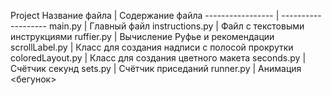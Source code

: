 Project
Название файла    |   Содержание файла
----------------- | -------------------
main.py           | Главный файл
instructions.py   | Файл с текстовыми инструкциями
ruffier.py        | Вычисление Руфье и рекомендации
scrollLabel.py    | Класс для создания надписи с полосой прокрутки
coloredLayout.py  | Класс для создания цветного макета
seconds.py        | Счётчик секунд
sets.py           | Счётчик приседаний
runner.py         | Анимация <бегунок>

